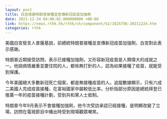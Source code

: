 ```yaml
---
layout: post
title: 白宮感謝特朗普接種並宣傳新冠疫苗加強劑
date: 2021-12-24 04:08:02.000000000 +08:00
link: https://news.rthk.hk/rthk/ch/component/k2/1625756-20211224.htm
categories: rthk
---
```


美國白宮發言人普薩基說，前總統特朗普接種並宣傳新冠疫苗加強劑，白宮對此表示感謝。

特朗普近期接受訪問，表示已接種加強劑，又形容新冠疫苗是人類偉大的成就之一。他說病情嚴重並要住院的人，都係無打針的人，認為如果接種了疫苗，就能受到保護。

今年美國絕大多數新冠死亡個案，都是無接種疫苗的人。追蹤數據顯示，只有六成二美國人完成疫苗接種，在富裕國家中屬較低比率，分析指部分原因是總統拜登已推廣一年的疫苗接種計劃，受到共和黨人士抵制。

特朗普今年9月表示不會接種加強劑，他今次受訪承認已經接種，是明顯改變了立場，訪問在電視節目中播出時受到現場觀眾嘲笑。
